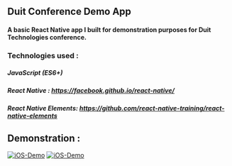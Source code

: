 ## Duit Conference Demo App

#### A basic React Native app I built for demonstration purposes for Duit Technologies conference.

### Technologies used : 

##### JavaScript (ES6+)
##### React Native : https://facebook.github.io/react-native/
##### React Native Elements: https://github.com/react-native-training/react-native-elements

## Demonstration :

[![iOS-Demo](https://user-images.githubusercontent.com/29705703/51553239-54ea1500-1e98-11e9-8bbc-83aed644b8aa.gif)]( "iOS-Demo")
[![iOS-Demo](https://user-images.githubusercontent.com/29705703/51551687-f707fe00-1e94-11e9-83a6-f3c6206644f1.gif)]( "iOS-Demo")